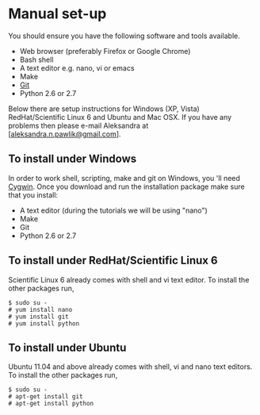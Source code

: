 # Manual set-up

You should ensure you have the following software and tools available. 

* Web browser (preferably Firefox or Google Chrome)
* Bash shell
* A text editor e.g. nano, vi or emacs
* Make
* [Git](http://git-scm.com/)
* Python 2.6 or 2.7

Below there are setup instructions for Windows (XP, Vista) RedHat/Scientific Linux 6 and Ubuntu and Mac OSX.
If you have any problems then please e-mail Aleksandra at [aleksandra.n.pawlik@gmail.com].

## To install under Windows 

In order to work shell, scripting, make and git on Windows, you 'll need [Cygwin](http://www.cygwin.com/]).
Once you download and run the installation package make sure that you install:
* A text editor (during the tutorials we will be using "nano")
* Make
* Git
* Python 2.6 or 2.7



## To install under RedHat/Scientific Linux 6

Scientific Linux 6 already comes with shell and vi text editor. To install the other packages run,

    $ sudo su -
    # yum install nano
    # yum install git
    # yum install python
    
## To install under Ubuntu

Ubuntu 11.04 and above already comes with shell, vi and nano text editors. To install the other packages run,

    $ sudo su -
    # apt-get install git
    # apt-get install python
   
